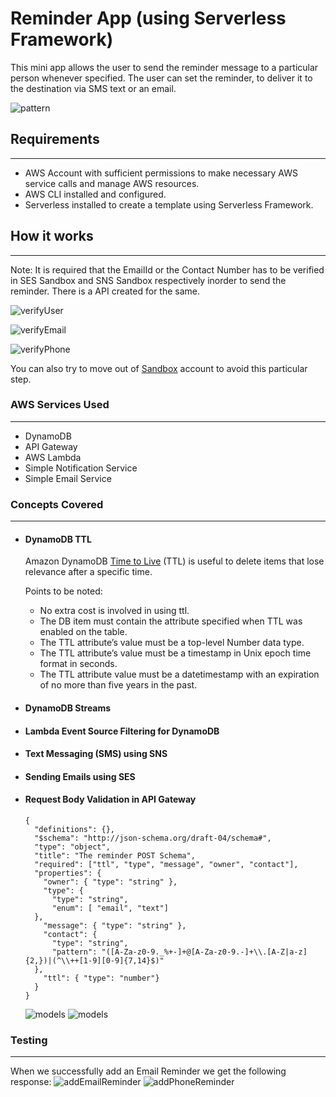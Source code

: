 # Reminder App (using Serverless Framework)

This mini app allows the user to send the reminder message to a particular person whenever specified. The user can set the reminder, to deliver it to the destination via SMS text or an email.


![pattern](https://github.com/AdithyaBNayak/serverless-reminder_app/blob/main/images/reminderapp.png) 


## Requirements
---
- AWS Account with sufficient permissions to make necessary AWS service calls and manage AWS resources.
- AWS CLI installed and configured.
- Serverless installed to create a template using Serverless Framework.



## How it works
---

Note: It is required that the EmailId or the Contact Number has to be verified in SES Sandbox and SNS Sandbox respectively inorder to send the reminder. There is a API created for the same.

![verifyUser](https://github.com/AdithyaBNayak/serverless-reminder_app/blob/main/images/verifyUser.png)

![verifyEmail](https://github.com/AdithyaBNayak/serverless-reminder_app/blob/main/images/emailNotverified.png)

![verifyPhone](https://github.com/AdithyaBNayak/serverless-reminder_app/blob/main/images/phoneNotVerified.png)

You can also try to move out of [Sandbox](https://docs.aws.amazon.com/ses/latest/dg/request-production-access.html) account to avoid this particular step.


### AWS Services Used
---
- DynamoDB
- API Gateway
- AWS Lambda
- Simple Notification Service
- Simple Email Service


### Concepts Covered
---
- #### DynamoDB TTL
  Amazon DynamoDB [Time to Live](https://docs.aws.amazon.com/amazondynamodb/latest/developerguide/TTL.html) (TTL) is useful to delete items that lose relevance after a specific time.

  Points to be noted:
  - No extra cost is involved in using ttl.
  - The DB item must contain the attribute specified when TTL was enabled on the table.
  - The TTL attribute’s value must be a top-level Number data type.
  - The TTL attribute’s value must be a timestamp in Unix epoch time format in seconds.
  - The TTL attribute value must be a datetimestamp with an expiration of no more than five years in the past.
    
- #### DynamoDB Streams
  
- #### Lambda Event Source Filtering for DynamoDB
  
- #### Text Messaging (SMS) using SNS
  
- #### Sending Emails using SES

- #### Request Body Validation in API Gateway
  ```
  {
    "definitions": {},
    "$schema": "http://json-schema.org/draft-04/schema#",
    "type": "object",
    "title": "The reminder POST Schema",
    "required": ["ttl", "type", "message", "owner", "contact"],
    "properties": {
      "owner": { "type": "string" },
      "type": { 
        "type": "string",
        "enum": [ "email", "text"]
    },
      "message": { "type": "string" },
      "contact": { 
        "type": "string",
        "pattern": "([A-Za-z0-9._%+-]+@[A-Za-z0-9.-]+\\.[A-Z|a-z]{2,})|(^\\++[1-9][0-9]{7,14}$)"
    },
      "ttl": { "type": "number"}
    }
  }
  ```
  ![models](https://github.com/AdithyaBNayak/serverless-reminder_app/blob/main/images/contact-regexerror.png)
  ![models](https://github.com/AdithyaBNayak/serverless-reminder_app/blob/main/images/enum-error.png)


### Testing
---
When we successfully add an Email Reminder we get the following response:
![addEmailReminder](https://github.com/AdithyaBNayak/serverless-reminder_app/blob/main/images/addemailReminderSuccess.png)
![addPhoneReminder](https://github.com/AdithyaBNayak/serverless-reminder_app/blob/main/images/success-addReminder.png)
